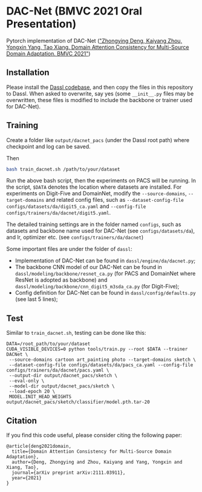 # DAC-Net (BMVC 2021 Oral Presentation)

Pytorch implementation of DAC-Net (["Zhongying Deng, Kaiyang Zhou, Yongxin Yang, Tao Xiang. Domain Attention Consistency for Multi-Source Domain Adaptation. BMVC 2021"](https://www.bmvc2021-virtualconference.com/assets/papers/0353.pdf))

## Installation

Please install the [Dassl codebase](https://github.com/KaiyangZhou/Dassl.pytorch#get-started), and then copy the files in this repository to Dassl. When asked to overwrite, say yes (some `__init__.py` files may be overwritten, these files is modified to include the backbone or trainer used for DAC-Net).

## Training

Create a folder like `output/dacnet_pacs` (under the Dassl root path) where checkpoint and log can be saved.

Then
```bash
bash train_dacnet.sh /path/to/your/dataset
```

Run the above bash script, then the experiments on PACS will be running. In the script, `$DATA` denotes the location where datasets are installed. For experiments on Digit-Five and DomainNet, modify the `--source-domains`, `--target-domains` and related config files, such as `--dataset-config-file configs/datasets/da/digit5_ca.yaml` and `--config-file configs/trainers/da/dacnet/digit5.yaml`.

The detailed training settings are in the folder named `configs`, such as datasets and backbone name used for DAC-Net (see `configs/datasets/da`), and lr, optimizer etc. (see `configs/trainers/da/dacnet`)

Some important files are under the folder of `dassl`: 
* Implementation of DAC-Net can be found in `dassl/engine/da/dacnet.py`;
* The backbone CNN model of our DAC-Net can be found in `dassl/modeling/backbone/resnet_ca.py` (for PACS and DomainNet where ResNet is adopted as backbone) and `dassl/modeling/backbone/cnn_digit5_m3sda_ca.py` (for Digit-Five);
* Config definition for DAC-Net can be found in `dassl/config/defaults.py` (see last 5 lines);

## Test

Similar to `train_dacnet.sh`, testing can be done like this:

```
DATA=/root_path/to/your/dataset
CUDA_VISIBLE_DEVICES=0 python tools/train.py --root $DATA --trainer DACNet \
 --source-domains cartoon art_painting photo --target-domains sketch \
 --dataset-config-file configs/datasets/da/pacs_ca.yaml --config-file configs/trainers/da/dacnet/pacs.yaml \
 --output-dir output/dacnet_pacs/sketch \
 --eval-only \
 --model-dir output/dacnet_pacs/sketch \
 --load-epoch 20 \
 MODEL.INIT_HEAD_WEIGHTS output/dacnet_pacs/sketch/classifier/model.pth.tar-20
```

## Citation

If you find this code useful, please consider citing the following paper:
```
@article{deng2021domain,
  title={Domain Attention Consistency for Multi-Source Domain Adaptation},
  author={Deng, Zhongying and Zhou, Kaiyang and Yang, Yongxin and Xiang, Tao},
  journal={arXiv preprint arXiv:2111.03911},
  year={2021}
}
```